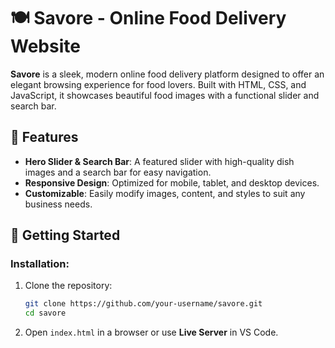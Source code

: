 # 🍽️ Savore - Online Food Delivery Website

**Savore** is a sleek, modern online food delivery platform designed to offer an elegant browsing experience for food lovers. Built with HTML, CSS, and JavaScript, it showcases beautiful food images with a functional slider and search bar.

## 🎯 Features

- **Hero Slider & Search Bar**: A featured slider with high-quality dish images and a search bar for easy navigation.
- **Responsive Design**: Optimized for mobile, tablet, and desktop devices.
- **Customizable**: Easily modify images, content, and styles to suit any business needs.

## 🚀 Getting Started

### Installation:

1. Clone the repository:
   ```bash
   git clone https://github.com/your-username/savore.git
   cd savore
   ```
2. Open `index.html` in a browser or use **Live Server** in VS Code.

